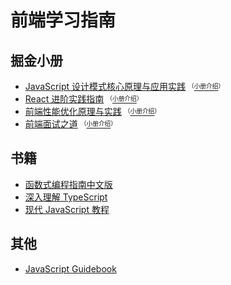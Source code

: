 # 前端学习指南

## 掘金小册

* [JavaScript 设计模式核心原理与应用实践](javascript-she-ji-mo-shi-he-xin-yuan-li-yu-ying-yong-shi-jian/) <sup><sub>（<sub></sup>[<sup><sub>小册介绍<sub></sup>](https://juejin.cn/book/6844733790204461070)<sup><sub>）<sub></sup>
* [React 进阶实践指南](react-jin-jie-shi-jian-zhi-nan/) <sup><sub>（<sub></sup>[<sup><sub>小册介绍<sub></sup>](https://juejin.cn/book/6945998773818490884)<sup><sub>）<sub></sup>
* [前端性能优化原理与实践](qian-duan-xing-neng-you-hua-yuan-li-yu-shi-jian/) <sup><sub>（<sub></sup>[<sup><sub>小册介绍<sub></sup>](https://juejin.cn/book/6844733750048210957)<sup><sub>）<sub></sup>
* [前端面试之道](qian-duan-mian-shi-zhi-dao/) <sup><sub>（<sub></sup>[<sup><sub>小册介绍<sub></sup>](https://juejin.cn/book/6844733763675488269)<sup><sub>）<sub></sup>

## 书籍

* [函数式编程指南中文版](https://llh911001.gitbook.io/mostly-adequate-guide-chinese)
* [深入理解 TypeScript](https://jkchao.github.io/typescript-book-chinese/)
* [现代 JavaScript 教程](https://zh.javascript.info/)

## 其他

* [JavaScript Guidebook](https://tsejx.github.io/javascript-guidebook/)
